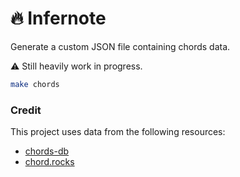 # 🔥 Infernote

Generate a custom JSON file containing chords data.

⚠️ Still heavily work in progress.

```bash
make chords
```

### Credit

This project uses data from the following resources:

- [chords-db](https://github.com/tombatossals/chords-db)
- [chord.rocks](https://chord.rocks)
